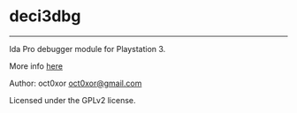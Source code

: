 # deci3dbg

-----

Ida Pro debugger module for Playstation 3. 

More info [here](http://oct0xor.github.io/2014/05/30/deci3dbg/)

Author: oct0xor <oct0xor@gmail.com>

Licensed under the GPLv2 license.